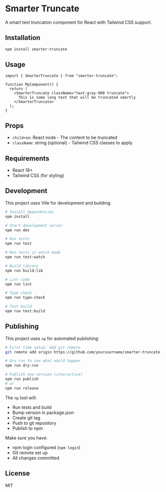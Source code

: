 # Smarter Truncate

A smart text truncation component for React with Tailwind CSS support.

## Installation

```bash
npm install smarter-truncate
```

## Usage

```tsx
import { SmarterTruncate } from "smarter-truncate";

function MyComponent() {
  return (
    <SmarterTruncate className="text-gray-900 truncate">
      This is some long text that will be truncated smartly
    </SmarterTruncate>
  );
}
```

## Props

- `children`: React node - The content to be truncated
- `className`: string (optional) - Tailwind CSS classes to apply

## Requirements

- React 18+
- Tailwind CSS (for styling)

## Development

This project uses Vite for development and building.

```bash
# Install dependencies
npm install

# Start development server
npm run dev

# Run tests
npm run test

# Run tests in watch mode
npm run test:watch

# Build library
npm run build:lib

# Lint code
npm run lint

# Type check
npm run type-check

# Test build
npm run test:build
```

## Publishing

This project uses `np` for automated publishing:

```bash
# First time setup: Add git remote
git remote add origin https://github.com/yourusername/smarter-truncate.git

# Dry run to see what would happen
npm run dry-run

# Publish new version (interactive)
npm run publish
# or
npm run release
```

The `np` tool will:

- Run tests and build
- Bump version in package.json
- Create git tag
- Push to git repository
- Publish to npm

Make sure you have:

- npm login configured (`npm login`)
- Git remote set up
- All changes committed

## License

MIT

